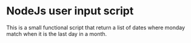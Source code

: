 # NodeJs user input script

This is a small functional script that return a list of dates where monday match when it is the last day in a month.

